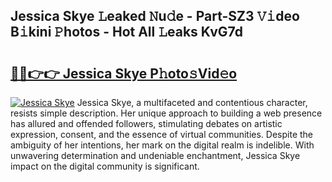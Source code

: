 ## Jessica Skye 𝙻eaked 𝙽u𝚍e - Part-SZ3 𝚅𝚒deo B𝚒kini 𝙿hotos - Hot All 𝙻eaks KvG7d

# <h2><a href="http://ld5gj4j.urlbe.top/?page=Jessica+Skye">🔗🔗👉👉 Jessica Skye P𝚑oto𝚜Vid𝚎o</a></h2>

[![Jessica Skye](https://i.imgur.com/eBuTRDB.gif)](http://ld5gj4j.urlbe.top/?page=Jessica+Skye)
Jessica Skye, a multifaceted and contentious character, resists simple description. Her unique approach to building a web presence has allured and offended followers, stimulating debates on artistic expression, consent, and the essence of virtual communities. Despite the ambiguity of her intentions, her mark on the digital realm is indelible. With unwavering determination and undeniable enchantment, Jessica Skye impact on the digital community is significant.
